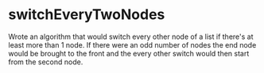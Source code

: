 # switchEveryTwoNodes
Wrote an algorithm that would switch every other node of a list if there's at least more than 1 node. If there were an odd number of nodes the end node would be brought to the front and the every other switch would then start from the second node.
